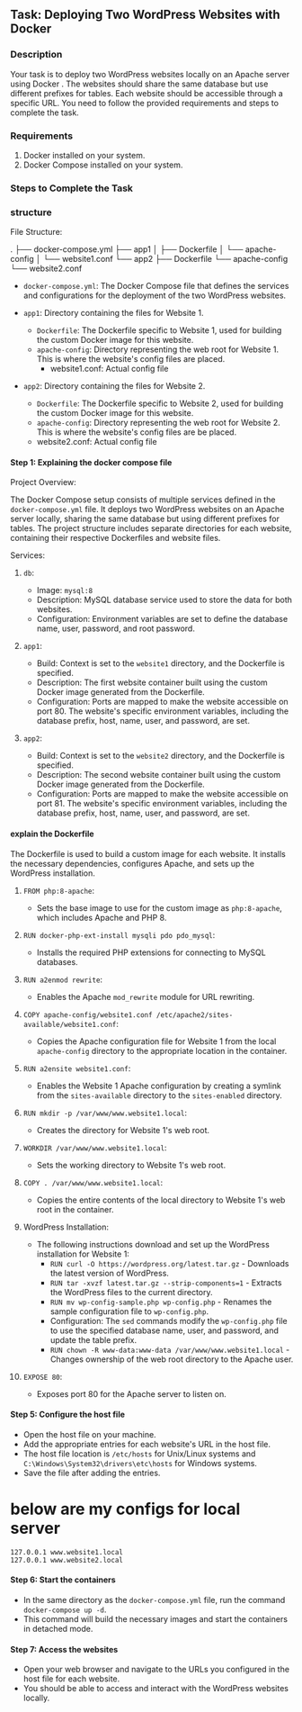 ## Task: Deploying Two WordPress Websites with Docker 

### Description
Your task is to deploy two WordPress websites locally on an Apache server using Docker . The websites should share the same database but use different prefixes for tables. Each website should be accessible through a specific URL. You need to follow the provided requirements and steps to complete the task.

### Requirements
1. Docker installed on your system.
2. Docker Compose installed on your system.

### Steps to Complete the Task

### structure
File Structure:

.
├── docker-compose.yml
├── app1
│   ├── Dockerfile
│   └── apache-config
│       └── website1.conf
└── app2
    ├── Dockerfile
    └── apache-config
        └── website2.conf
- `docker-compose.yml`: The Docker Compose file that defines the services and configurations for the deployment of the two WordPress websites.
- `app1`: Directory containing the files for Website 1.
  - `Dockerfile`: The Dockerfile specific to Website 1, used for building the custom Docker image for this website.
  - `apache-config`: Directory representing the web root for Website 1. This is where the website's config files are placed.
    - website1.conf: Actual config file 

- `app2`: Directory containing the files for Website 2.
  - `Dockerfile`: The Dockerfile specific to Website 2, used for building the custom Docker image for this website.
   - `apache-config`: Directory representing the web root for Website 2. This is where the website's config files are be placed.
    - website2.conf: Actual config file 


#### Step 1: Explaining the docker compose file
Project Overview:

The Docker Compose setup consists of multiple services defined in the `docker-compose.yml` file. It deploys two WordPress websites on an Apache server locally, sharing the same database but using different prefixes for tables. The project structure includes separate directories for each website, containing their respective Dockerfiles and website files.

Services:

1. `db`:
   - Image: `mysql:8`
   - Description: MySQL database service used to store the data for both websites.
   - Configuration: Environment variables are set to define the database name, user, password, and root password.

2. `app1`:
   - Build: Context is set to the `website1` directory, and the Dockerfile is specified.
   - Description: The first website container built using the custom Docker image generated from the Dockerfile.
   - Configuration: Ports are mapped to make the website accessible on port 80. The website's specific environment variables, including the database prefix, host, name, user, and password, are set.

3. `app2`:
   - Build: Context is set to the `website2` directory, and the Dockerfile is specified.
   - Description: The second website container built using the custom Docker image generated from the Dockerfile.
   - Configuration: Ports are mapped to make the website accessible on port 81. The website's specific environment variables, including the database prefix, host, name, user, and password, are set.

#### explain  the Dockerfile
The Dockerfile is used to build a custom image for each website. It installs the necessary dependencies, configures Apache, and sets up the WordPress installation.

1. `FROM php:8-apache`:
   - Sets the base image to use for the custom image as `php:8-apache`, which includes Apache and PHP 8.

2. `RUN docker-php-ext-install mysqli pdo pdo_mysql`:
   - Installs the required PHP extensions for connecting to MySQL databases.

3. `RUN a2enmod rewrite`:
   - Enables the Apache `mod_rewrite` module for URL rewriting.

4. `COPY apache-config/website1.conf /etc/apache2/sites-available/website1.conf`:
   - Copies the Apache configuration file for Website 1 from the local `apache-config` directory to the appropriate location in the container.

5. `RUN a2ensite website1.conf`:
   - Enables the Website 1 Apache configuration by creating a symlink from the `sites-available` directory to the `sites-enabled` directory.

6. `RUN mkdir -p /var/www/www.website1.local`:
   - Creates the directory for Website 1's web root.

7. `WORKDIR /var/www/www.website1.local`:
   - Sets the working directory to Website 1's web root.

8. `COPY . /var/www/www.website1.local`:
   - Copies the entire contents of the local directory to Website 1's web root in the container.

9. WordPress Installation:
   - The following instructions download and set up the WordPress installation for Website 1:
     - `RUN curl -O https://wordpress.org/latest.tar.gz` - Downloads the latest version of WordPress.
     - `RUN tar -xvzf latest.tar.gz --strip-components=1` - Extracts the WordPress files to the current directory.
     - `RUN mv wp-config-sample.php wp-config.php` - Renames the sample configuration file to `wp-config.php`.
     - Configuration: The `sed` commands modify the `wp-config.php` file to use the specified database name, user, and password, and update the table prefix.
     - `RUN chown -R www-data:www-data /var/www/www.website1.local` - Changes ownership of the web root directory to the Apache user.

10. `EXPOSE 80`:
    - Exposes port 80 for the Apache server to listen on.

#### Step 5: Configure the host file
- Open the host file on your machine.
- Add the appropriate entries for each website's URL in the host file.
- The host file location is `/etc/hosts` for Unix/Linux systems and `C:\Windows\System32\drivers\etc\hosts` for Windows systems.
- Save the file after adding the entries.
# below are my configs for local server
```
127.0.0.1 www.website1.local
127.0.0.1 www.website2.local
```

#### Step 6: Start the containers
- In the same directory as the `docker-compose.yml` file, run the command `docker-compose up -d`.
- This command will build the necessary images and start the containers in detached mode.

#### Step 7: Access the websites
- Open your web browser and navigate to the URLs you configured in the host file for each website.
- You should be able to access and interact with the WordPress websites locally.

